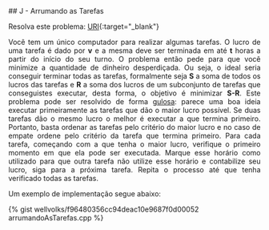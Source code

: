  <div id="arrumando">
 
 </div>
## J - Arrumando as Tarefas

Resolva este problema:
[URI][uri-1704]{:target="_blank"}

<p align="justify">
Você tem um único computador para realizar algumas tarefas. O lucro de uma tarefa é dado por <b>v</b> e a mesma deve ser terminada em até <b>t</b> horas a partir do início do seu turno. O problema então pede para que você minimize a quantidade de dinheiro desperdiçada. Ou seja, o ideal seria conseguir terminar todas as tarefas, formalmente seja <b>S</b> a soma de todos os lucros das tarefas e <b>R</b> a soma dos lucros de um subconjunto de tarefas que conseguistes executar, desta forma, o objetivo é minimizar <b>S-R</b>. Este problema pode ser resolvido de forma <a href="http://www.ic.unicamp.br/~rocha/msc/complex/algoritmosGulososFinal.pdf">gulosa</a>: parece uma boa ideia executar primeiramente as tarefas que dão o maior lucro possível. Se duas tarefas dão o mesmo lucro o melhor é executar a que termina primeiro. Portanto, basta ordenar as tarefas pelo critério do maior lucro e no caso de empate ordene pelo critério da tarefa que termina primeiro. Para cada tarefa, começando com a que tenha o maior lucro, verifique o primeiro momento em que ela pode ser executada. Marque esse horário como utilizado para que outra tarefa não utilize esse horário e contabilize seu lucro, siga para a próxima tarefa. Repita o processo até que tenha verificado todas as tarefas.
</p>

Um exemplo de implementação segue abaixo:

{% gist wellvolks/f96480356cc94deac10e9687f0d00052 arrumandoAsTarefas.cpp %}


[uri-1704]:		https://www.urionlinejudge.com.br/judge/pt/problems/view/1704

